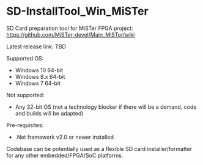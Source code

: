 # SD-InstallTool_Win_MiSTer
SD Card preparation tool for MiSTer FPGA project: https://github.com/MiSTer-devel/Main_MiSTer/wiki

Latest release link: TBD

Supported OS:
- Windows 10 64-bit
- Windows 8.x 64-bit
- Windows 7 64-bit

Not supported:
- Any 32-bit OS (not a technology blocker if there will be a demand, code and builds will be adapted)

Pre-requisites:
- .Net framework v2.0 or newer installed


Codebase can be potentially used as a flexible SD card installer/formatter for any other embedded/FPGA/SoC platforms.
